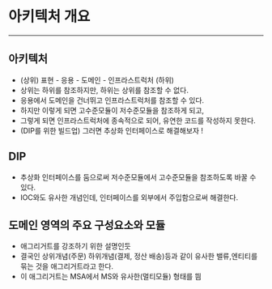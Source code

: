# 아키텍처 개요

---
## 아키텍처
- (상위) 표현 - 응용 - 도메인 - 인프라스트럭처 (하위)
- 상위는 하위를 참조하지만, 하위는 상위를 참조할 수 없다.
- 응용에서 도메인을 건너뛰고 인프라스트럭처를 참조할 수 있다.
- 하지만 이렇게 되면 고수준모듈이 저수준모듈을 참조하게 되고,
- 그렇게 되면 인프라스트럭처에 종속적으로 되어, 유연한 코드를 작성하지 못한다.
- (DIP를 위한 빌드업) 그러면 추상화 인터페이스로 해결해보자 !
## DIP
- 추상화 인터페이스를 둠으로써 저수준모듈에서 고수준모듈을 참조하도록 바꿀 수 있다.
- IOC와도 유사한 개념인데, 인터페이스를 외부에서 주입함으로써 해결한다.
## 도메인 영역의 주요 구성요소와 모듈
- 애그리거트를 강조하기 위한 설명인듯
- 결국인 상위개념(주문) 하위개념(결제, 정산 배송)등과 같이 유사한 밸류,엔티티를 묶는 것을 애그리거트라고 한다.
- 이 애그리거트는 MSA에서 MS와 유사한(멀티모듈) 형태를 띔
